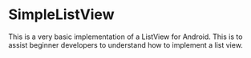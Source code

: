 SimpleListView
==============

This is a very basic implementation of a ListView for Android. This is to assist beginner developers to understand how to implement a list view.
